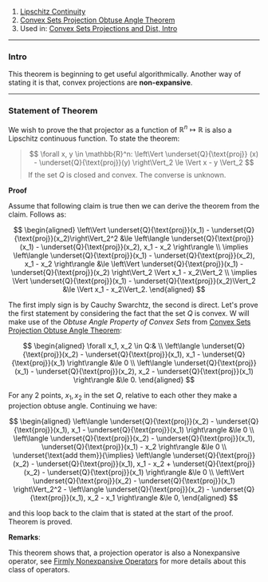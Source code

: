 1. [Lipschitz Continuity](../Background/Lipschitz%20Continuity.md)
2. [Convex Sets Projection Obtuse Angle Theorem](Convex%20Sets%20Projection%20Obtuse%20Angle%20Theorem.md)
3. Used in: [Convex Sets Projections and Dist, Intro](../Background/Convex%20Sets%20Projections%20and%20Dist,%20Intro.md)


--- 
### **Intro**

This theorem is beginning to get useful algorithmically. Another way of stating it is that, convex projections are **non-expansive**. 

---
### **Statement of Theorem**
We wish to prove the that projector as a function of $\mathbb{R}^n\mapsto \mathbb R$ is also a Lipschitz continuous function. To state the theorem: 

> $$
> \forall x, y \in \mathbb{R}^n: \left\Vert
>     \underset{Q}{\text{proj}} (x) - \underset{Q}{\text{proj}}(y)
> \right\Vert_2 \le 
> \Vert 
>     x - y
> \Vert_2
> $$
> If the set $Q$ is closed and convex. The converse is unknown. 


**Proof**

Assume that following claim is true then we can derive the theorem from the claim. Follows as: 

$$
\begin{aligned}
    \left\Vert \underset{Q}{\text{proj}}(x_1) - \underset{Q}{\text{proj}}(x_2)\right\Vert_2^2
    &\le 
    \left\langle 
        \underset{Q}{\text{proj}}(x_1) - \underset{Q}{\text{proj}}(x_2), x_1 - x_2
    \right\rangle
    \\
    \implies 
    \left\langle 
            \underset{Q}{\text{proj}}(x_1) - \underset{Q}{\text{proj}}(x_2), x_1 - x_2
    \right\rangle
    &\le 
    \left\Vert 
	    \underset{Q}{\text{proj}}(x_1) - \underset{Q}{\text{proj}}(x_2)
	\right\Vert_2 
	\Vert x_1 - x_2\Vert_2
    \\
    \implies 
    \Vert \underset{Q}{\text{proj}}(x_1) - \underset{Q}{\text{proj}}(x_2)\Vert_2 &\le \Vert x_1 - x_2\Vert_2. 
\end{aligned}
$$

The first imply sign is by Cauchy Swarchtz, the second is direct. Let's prove the first statement by considering the fact that the set $Q$ is convex. W will make use of the *Obtuse Angle Property of Convex Sets* from [Convex Sets Projection Obtuse Angle Theorem](Convex%20Sets%20Projection%20Obtuse%20Angle%20Theorem.md):  

$$
\begin{aligned}
    \forall x_1, x_2 \in Q:&   \\
    \left\langle 
        \underset{Q}{\text{proj}}(x_2) - \underset{Q}{\text{proj}}(x_1), 
        x_1 - \underset{Q}{\text{proj}}(x_1) 
    \right\rangle &\le 0 
    \\
    \left\langle 
    \underset{Q}{\text{proj}}(x_1) - \underset{Q}{\text{proj}}(x_2), 
    x_2 - \underset{Q}{\text{proj}}(x_1) 
    \right\rangle &\le 0. 
\end{aligned}
$$

For any 2 points, $x_1, x_2$ in the set $Q$, relative to each other they make a projection obtuse angle. Continuing we have: 

$$
\begin{aligned}
        \left\langle 
            \underset{Q}{\text{proj}}(x_2) - \underset{Q}{\text{proj}}(x_1), 
            x_1 - \underset{Q}{\text{proj}}(x_1) 
        \right\rangle &\le 0 
        \\
        \left\langle 
        \underset{Q}{\text{proj}}(x_2) - \underset{Q}{\text{proj}}(x_1), 
        \underset{Q}{\text{proj}}(x_1)  - x_2
        \right\rangle &\le 0
        \\
        \underset{\text{add them}}{\implies} \left\langle 
            \underset{Q}{\text{proj}}(x_2) - \underset{Q}{\text{proj}}(x_1), 
            x_1 - x_2 + \underset{Q}{\text{proj}}(x_2) - \underset{Q}{\text{proj}}(x_1)
        \right\rangle &\le 0
        \\
        \left\Vert 
	        \underset{Q}{\text{proj}}(x_2) - \underset{Q}{\text{proj}}(x_1)
	    \right\Vert_2^2
		- \left\langle \underset{Q}{\text{proj}}(x_2) - \underset{Q}{\text{proj}}(x_1), x_2 - x_1 \right\rangle &\le 0, 
\end{aligned}
$$

and this loop back to the claim that is stated at the start of the proof. Theorem is proved. 

**Remarks**: 

This theorem shows that, a projection operator is also a Nonexpansive operator, see [Firmly Nonexpansive Operators](../Operators%20Theory/Firmly%20Nonexpansive%20Operators.md) for more details about this class of operators. 
